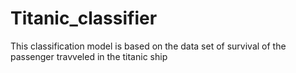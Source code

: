 # Titanic_classifier
This classification model is based on the data set of survival of the passenger travveled in the titanic ship 
